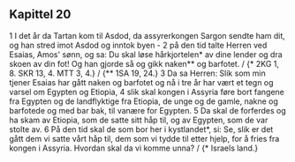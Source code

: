 ## Kapittel 20

1 I det år da Tartan kom til Asdod, da assyrerkongen Sargon sendte ham dit, og han stred imot Asdod og inntok byen -
2 på den tid talte Herren ved Esaias, Amos' sønn, og sa: Du skal løse hårkjortelen* av dine lender og dra skoen av din fot! Og han gjorde så og gikk naken** og barfotet. / {* 2KG 1, 8. SKR 13, 4. MTT 3, 4.} / {** 1SA 19, 24.}
3 Da sa Herren: Slik som min tjener Esaias har gått naken og barfotet og nå i tre år har vært et tegn og varsel om Egypten og Etiopia,
4 slik skal kongen i Assyria føre bort fangene fra Egypten og de landflyktige fra Etiopia, de unge og de gamle, nakne og barfotede og med bar bak, til vanære for Egypten.
5 Da skal de forferdes og ha skam av Etiopia, som de satte sitt håp til, og av Egypten, som de var stolte av.
6 På den tid skal de som bor her i kystlandet*, si: Se, slik er det gått dem vi satte vårt håp til, dem som vi tydde til etter hjelp, for å fries fra kongen i Assyria. Hvordan skal da vi komme unna? / {* Israels land.}
